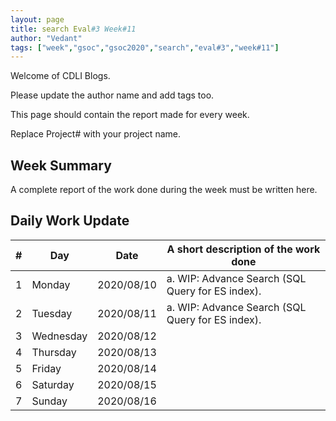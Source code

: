 ```yaml
---
layout: page
title: search Eval#3 Week#11
author: "Vedant"
tags: ["week","gsoc","gsoc2020","search","eval#3","week#11"]
---
```

Welcome of CDLI Blogs.

Please update the author name and add tags too. 

This page should contain the report made for every week.

Replace Project# with your project name.

## Week Summary

A complete report of the work done during the week must be written here. 


## Daily Work Update

|\#|Day|Date|A short description of the work done|  
|---	|---	|---	|---	|  
|1   	| Monday 	|   2020/08/10	|  a. WIP: Advance Search (SQL Query for ES index).	|  
|2   	| Tuesday  	|   2020/08/11	|  a. WIP: Advance Search (SQL Query for ES index). 	|  
|3   	| Wednesday  	|  2020/08/12 	|   	|  
|4   	| Thursday  	|   2020/08/13	|   	|  
|5   	| Friday  	|   2020/08/14	|   	|  
|6   	| Saturday  	|   2020/08/15	|   	|  
|7   	| Sunday  	|   2020/08/16	|   	|  
